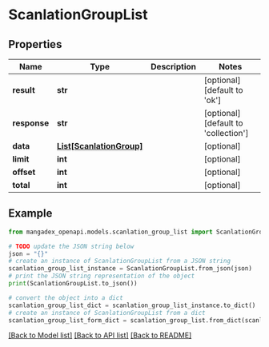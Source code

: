# ScanlationGroupList


## Properties

Name | Type | Description | Notes
------------ | ------------- | ------------- | -------------
**result** | **str** |  | [optional] [default to 'ok']
**response** | **str** |  | [optional] [default to 'collection']
**data** | [**List[ScanlationGroup]**](ScanlationGroup.md) |  | [optional] 
**limit** | **int** |  | [optional] 
**offset** | **int** |  | [optional] 
**total** | **int** |  | [optional] 

## Example

```python
from mangadex_openapi.models.scanlation_group_list import ScanlationGroupList

# TODO update the JSON string below
json = "{}"
# create an instance of ScanlationGroupList from a JSON string
scanlation_group_list_instance = ScanlationGroupList.from_json(json)
# print the JSON string representation of the object
print(ScanlationGroupList.to_json())

# convert the object into a dict
scanlation_group_list_dict = scanlation_group_list_instance.to_dict()
# create an instance of ScanlationGroupList from a dict
scanlation_group_list_form_dict = scanlation_group_list.from_dict(scanlation_group_list_dict)
```
[[Back to Model list]](../README.md#documentation-for-models) [[Back to API list]](../README.md#documentation-for-api-endpoints) [[Back to README]](../README.md)


